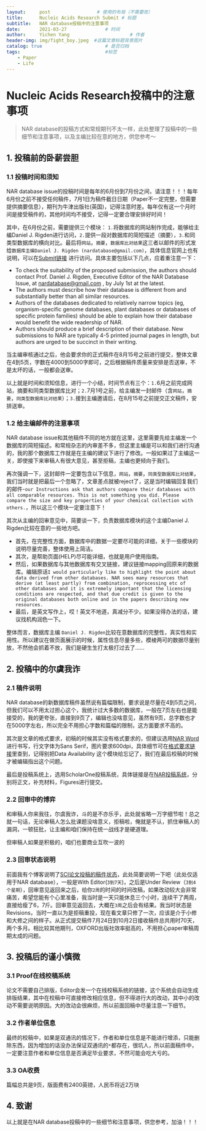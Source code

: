 ```yaml
---
layout:     post                 # 使用的布局（不需要改）
title:      Nucleic Acids Research Submit # 标题 
subtitle:   NAR database投稿中的注意事项
date:       2021-03-27              # 时间
author:     Yichen Yang                      # 作者
header-img: img/fight_boy.jpeg  #这篇文章标题背景图片
catalog: true                       # 是否归档
tags:                               #标签
    - Paper
    - Life
---
```

# Nucleic Acids Research投稿中的注意事项

> NAR database的投稿方式和常规期刊不太一样，此处整理了投稿中的一些细节和注意事项，以及主编比较在意的地方，供您参考～

## 1. 投稿前的卧薪尝胆
### 1.1 投稿时间和须知
NAR database issue的投稿时间是每年的6月份到7月份之间，请注意！！！每年6月份之前不接受任何稿件，7月1日为稿件截日日期（Paper不一定完整，但需要提供摘要信息），期刊为牛津出版社(英国)，记得注意时差。每年仅有这一个月时间是接受稿件的，其他时间均不接受，记得一定要合理安排好时间！

其中，在6月份之前，需要提供三个模块： `1.`将数据库的网站制作完成，能够给主编Daniel J. Rigden进行访问，`2.`提供一段对数据库的简短描述（摘要），`3.`和同类型数据库的横向对比。最后将`网站`，`摘要`，`数据库比对结果`这三者以邮件的形式发给`数据库主编Daniel J. Rigden (nardatabase@gmail.com)`，具体信息官网上也有说明，可以在[Submit链接](https://academic.oup.com/nar/pages/Ms_Prep_Database) 进行访问。具体主要包括以下几点，应着重注意一下：
	
* To check the suitability of the proposed submission, the authors should contact Prof. Daniel J. Rigden, Executive Editor of the NAR Database Issue, at nardatabase@gmail.com , by July 1st at the latest.
* The authors must describe how their database is different from and substantially better than all similar resources.
* Authors of the databases dedicated to relatively narrow topics (eg, organism-specific genome databases, plant databases or databases of specific protein families) should be able to explain how their database would benefit the wide readership of NAR. 
* Authors should produce a brief description of their database. New submissions to NAR are typically 4-5 printed journal pages in length, but authors are urged to be succinct in their writing.

当主编审核通过之后，他会要求你的正式稿件在8月15号之前进行提交，整体文章在4到5页，字数在4000到5000字即可，之后根据稿件质量来安排是否送审，不是太坏的话，一般都会送审。

以上就是时间和须知信息，进行一个小结，时间节点有三个：`1.`6月之前完成网站，摘要和同类型数据库比对；`2.`7月1号之前，给主编发一封邮件（含`网站`，`摘要`，`同类型数据库比对结果`）；`3.`接到主编邀请后，在8月15号之前提交正文稿件，安排送审。

### 1.2 给主编邮件的注意事项
NAR database issue和其他稿件不同的地方就在这里，这里需要先给主编发一个数据库的简短描述。和常规杂志的内审差不多，但这里主编是可以和我们进行沟通的，我的那个数据库工作就是在主编的建议下进行了修改。一般如果过了主编这一关，即使接下来审稿人有很大意见，甚至拒稿，主编也更倾向于我们。

再次强调一下，这封邮件一定要包含以下信息，`网站`，`摘要`，`同类型数据库比对结果`，我们当时就是把最后一个忽略了，文章差点就被reject了，这是当时编辑回复我们的邮件-`our Instructions ask that authors compare their databases with all comparable resources. This is not something you did. Please compare the size and key properties of your chemical collection with others.`，所以这三个模块一定要注意下！

其次从主编的回审意见中，简要谈一下，负责数据库模块的这个主编Daniel J. Rigden比较在意的一些地方吧。

* 首先，在完整性方面，数据库中的数据一定要尽可能的详细，关于一些模块的说明尽量完善，整体使用上简洁。
* 其次，是帮助页面(HELP)尽可能详细，也就是用户使用指南。
* 然后，如果数据库与其他数据库有交叉链接，建议链接mapping回原来的数据库。编辑原话`I would particularly like to highlight the point about data derived from other databases. NAR sees many resources that derive (at least partly) from combination, reprocessing etc of other databases and it is extremely important that the licensing conditions are respected, and that due credit is given to the original databases both online and in the papers describing new resources.`
* 最后，是英文写作上，哎！英文不地道，真减分不少。如果没得办法的话，建议找机构润色一下。

整体而言，数据库主编 `Daniel J. Rigden`比较在意数据库的完整性，真实性和实用性。所以建议在做页面展示的时候，属性信息尽量多些，模棱两可的数据尽量别放，不然他会抓着不放，我们是硬生生打太极打过去了......

## 2. 投稿中的尔虞我诈
### 2.1 稿件说明
NAR database的新数据库稿件虽然说有篇幅限制，要求说是尽量在4到5页之间，但我们可以不用太过担心这个，我统计过大多数的数据库，一般在7页左右也是能接受的，我的更夸张，直接到9页了，编辑也没啥意见，虽然有9页，总字数也才在5000字左右，所以完全不用担心字数和篇幅的限制，这方面要求不高的。

其次是文章的格式要求，初稿的时候其实没有格式要求的，但建议选用[NAR Word](https://static.primary.prod.gcms.the-infra.com/static/site/nar/document/NAR-word-template.doc?node=26e3c0d5c8107f294d16&version=214529:4bbfe1f4e438252b2e06)进行书写，行文字体为Sans Serif，图片要求600dpi，具体细节可在[格式要求链接](https://academic.oup.com/nar/pages/Ms_Prep_Submission)里查到，记得别把Data Availability
这个模块给忘记了，我们在最后校稿的时候才被编辑指出这个问题。

最后是投稿系统上，选用ScholarOne投稿系统，具体链接是在[NAR投稿系统](https://mc.manuscriptcentral.com/nar)，分别将正文，补充材料，Figures进行提交。


### 2.2 回审中的博弈
和审稿人你来我往，尔虞我诈，斗的是不亦乐乎，此处就省略一万字细节啦！总之就一句话，无论审稿人怎么批课题没啥意义，拒稿啦，俺就是不认，抓住审稿人的漏洞，一顿狂批，让主编和咱们保持在统一战线才是硬道理。

但审稿人如果是积极的，咱们也要商业互吹一波的

### 2.3 回审状态说明
前面我有个博客说明了[SCI论文投稿的稿件状态](https://tianbiao-yang.github.io/2021/01/11/%E6%8A%95%E7%A8%BF%E7%B3%BB%E7%BB%9F%E7%9A%84%E5%90%84%E7%A7%8D%E7%A8%BF%E4%BB%B6%E7%8A%B6%E6%80%81/)，此处简要说明一下吧（此处仅适用于NAR database），一般是With Editor(`3到7天`)，之后是Under Review（`3到4个星期`），回审意见返回来之后，给你`2周`的时间的时间改稿，如果改动较大会非常痛苦，希望您能有个心里准备，我当时是一天只能休息三个小时，连续干了两周，直接给瘦了6，7斤。回审意见返回去，大概在`3周`之后会有结果。我当时状态是Revisions，当时一直以为是拒稿重投，现在看文章只修了一次，应该是介于小修和大修之间的样子。从正式提交稿件7月24日到10月2日接收稿件总共用时70天，两个多月。相比较其他期刊，OXFORD出版社效率挺高的，不用担心paper审稿周期太成的问题。

## 3. 投稿后的谨小慎微
### 3.1 Proof在线校稿系统
论文不需要自己排版，Editor会发一个在线校稿系统的链接，这个系统会自动生成排版结果，其中在校稿中可直接修改相应信息，但不得进行大的改动，其中小的改动不需要说明原因。大的改动会很麻烦，所以前面回稿中尽量注意一下细节。
### 3.2 作者单位信息
最终的校稿中，如果是双通讯的情况下，作者和单位信息是不能进行增添，只能删除东西，因为增加的话没办法保证双通讯的`*`都存在，很坑人，所以前面稿件中，一定要注意作者和单位信息是否满足毕业要求，不然可能会吃大亏的。
### 3.3 OA收费
篇幅总共是9页，版面费有2400英镑，人民币将近2万块

## 4. 致谢
以上就是在NAR database投稿中的一些细节和注意事项，供您参考，加油！！！



